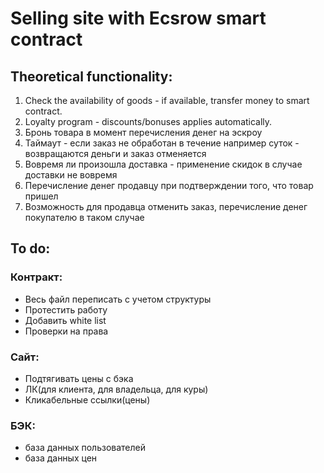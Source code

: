 # Selling site with Ecsrow smart contract

## Theoretical functionality:
1. Сheck the availability of goods - if available, transfer money to smart contract.
2. Loyalty program - discounts/bonuses applies automatically.
3. Бронь товара в момент перечисления денег на эскроу 
4. Таймаут - если заказ не обработан в течение например суток - возвращаются деньги и заказ отменяется
5. Вовремя ли произошла доставка - применение скидок в случае доставки не вовремя
6. Перечисление денег продавцу при подтверждении того, что товар пришел
7. Возможность для продавца отменить заказ, перечисление денег покупателю в таком случае

## To do:
### Контракт:
* Весь файл переписать с учетом структуры
* Протестить работу
* Добавить white list 
* Проверки на права

### Сайт:
* Подтягивать цены с бэка
* ЛК(для клиента, для владельца, для куры)
* Кликабельные ссылки(цены)



### БЭК:
* база данных пользователей 
* база данных цен

